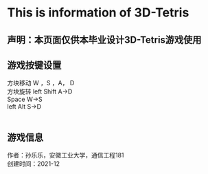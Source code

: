 # This is information of 3D-Tetris
## 声明：本页面仅供本毕业设计3D-Tetris游戏使用
## 游戏按键设置
方块移动 W ，S ，A， D<br>
方块旋转
left Shift A->D<br> 
Space W->S <br>
left Alt S->D<br>
<br>
## 游戏信息
作者：孙乐乐，安徽工业大学，通信工程181<br>
创建时间：2021-12<br>

